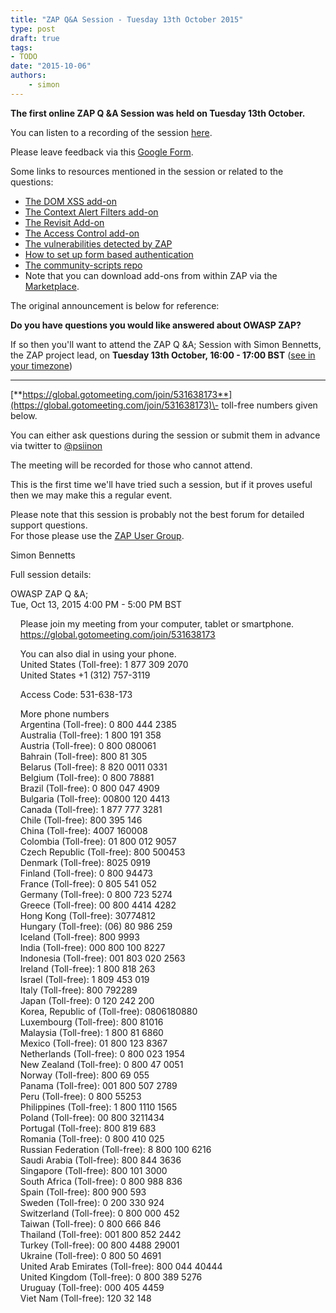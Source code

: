 ```yaml
---
title: "ZAP Q&A Session - Tuesday 13th October 2015"
type: post
draft: true
tags:
- TODO
date: "2015-10-06"
authors:
    - simon
---
```

**The first online ZAP Q &A Session was held on Tuesday 13th October.**  
  
You can listen to a recording of the session [here](https://soundcloud.com/simon-bennetts/2015-10-13-owasp-zap-qa).  
  
Please leave feedback via this [Google Form](https://docs.google.com/forms/d/1KxMTz18IZCr1BVcqA40zXf8ZH5S3-rbFrffjXVLANR4/viewform).  
  
Some links to resources mentioned in the session or related to the questions:  

* [The DOM XSS add-on](https://github.com/zaproxy/zap-extensions/wiki/HelpAddonsDomxssDomxss)
* [The Context Alert Filters add-on](https://github.com/zaproxy/zap-extensions/wiki/HelpAddonsAlertFiltersAlertFilter)
* [The Revisit Add-on](https://github.com/zaproxy/zap-extensions/wiki/HelpAddonsRevisitRevisit) 
* [The Access Control add-on](https://github.com/zaproxy/zap-extensions/wiki/HelpAddonsAccessControlConcepts) 
* [The vulnerabilities detected by ZAP](/faq/what-does-zap-test-for/)
* [How to set up form based authentication](/faq/how-can-zap-automatically-authenticate-via-forms/)
* [The community-scripts repo](https://github.com/zaproxy/community-scripts)
* Note that you can download add-ons from within ZAP via the [Marketplace](https://github.com/zaproxy/zap-extensions/wiki).  

  
The original announcement is below for reference:  
  
**Do you have questions you would like answered about OWASP ZAP?**  
  
If so then you'll want to attend the ZAP Q &A; Session with Simon Bennetts, the ZAP project lead, on **Tuesday 13th October, 16:00 - 17:00 BST**
([see in your timezone](http://www.timeanddate.com/worldclock/fixedtime.html?msg=OWASP+ZAP+Q%26A&iso=20151013T16&p1=136&ah=1))  
****  
[**https://global.gotomeeting.com/join/531638173**](https://global.gotomeeting.com/join/531638173)\- toll-free numbers given below.  
  
You can either ask questions during the session or submit them in advance via twitter to [@psiinon](https://twitter.com/psiinon)  
  
The meeting will be recorded for those who cannot attend.  
  
This is the first time we'll have tried such a session, but if it proves useful then we may make this a regular event.  
  
Please note that this session is probably not the best forum for detailed support questions.  
For those please use the [ZAP User Group](http://groups.google.com/group/zaproxy-users).  
  
Simon Bennetts  
  
Full session details:  
  
OWASP ZAP Q &A;  
Tue, Oct 13, 2015 4:00 PM - 5:00 PM BST  
  
    Please join my meeting from your computer, tablet or smartphone.  
    <https://global.gotomeeting.com/join/531638173>  
  
    You can also dial in using your phone.  
    United States (Toll-free): 1 877 309 2070  
    United States +1 (312) 757-3119  
  
    Access Code: 531-638-173  
  
    More phone numbers  
    Argentina (Toll-free): 0 800 444 2385  
    Australia (Toll-free): 1 800 191 358  
    Austria (Toll-free): 0 800 080061  
    Bahrain (Toll-free): 800 81 305  
    Belarus (Toll-free): 8 820 0011 0331  
    Belgium (Toll-free): 0 800 78881  
    Brazil (Toll-free): 0 800 047 4909  
    Bulgaria (Toll-free): 00800 120 4413  
    Canada (Toll-free): 1 877 777 3281  
    Chile (Toll-free): 800 395 146  
    China (Toll-free): 4007 160008  
    Colombia (Toll-free): 01 800 012 9057  
    Czech Republic (Toll-free): 800 500453  
    Denmark (Toll-free): 8025 0919  
    Finland (Toll-free): 0 800 94473  
    France (Toll-free): 0 805 541 052  
    Germany (Toll-free): 0 800 723 5274  
    Greece (Toll-free): 00 800 4414 4282  
    Hong Kong (Toll-free): 30774812  
    Hungary (Toll-free): (06) 80 986 259  
    Iceland (Toll-free): 800 9993  
    India (Toll-free): 000 800 100 8227  
    Indonesia (Toll-free): 001 803 020 2563  
    Ireland (Toll-free): 1 800 818 263  
    Israel (Toll-free): 1 809 453 019  
    Italy (Toll-free): 800 792289  
    Japan (Toll-free): 0 120 242 200  
    Korea, Republic of (Toll-free): 0806180880  
    Luxembourg (Toll-free): 800 81016  
    Malaysia (Toll-free): 1 800 81 6860  
    Mexico (Toll-free): 01 800 123 8367  
    Netherlands (Toll-free): 0 800 023 1954  
    New Zealand (Toll-free): 0 800 47 0051  
    Norway (Toll-free): 800 69 055  
    Panama (Toll-free): 001 800 507 2789  
    Peru (Toll-free): 0 800 55253  
    Philippines (Toll-free): 1 800 1110 1565  
    Poland (Toll-free): 00 800 3211434  
    Portugal (Toll-free): 800 819 683  
    Romania (Toll-free): 0 800 410 025  
    Russian Federation (Toll-free): 8 800 100 6216  
    Saudi Arabia (Toll-free): 800 844 3636  
    Singapore (Toll-free): 800 101 3000  
    South Africa (Toll-free): 0 800 988 836  
    Spain (Toll-free): 800 900 593  
    Sweden (Toll-free): 0 200 330 924  
    Switzerland (Toll-free): 0 800 000 452  
    Taiwan (Toll-free): 0 800 666 846  
    Thailand (Toll-free): 001 800 852 2442  
    Turkey (Toll-free): 00 800 4488 29001  
    Ukraine (Toll-free): 0 800 50 4691  
    United Arab Emirates (Toll-free): 800 044 40444  
    United Kingdom (Toll-free): 0 800 389 5276  
    Uruguay (Toll-free): 000 405 4459  
    Viet Nam (Toll-free): 120 32 148  
  

